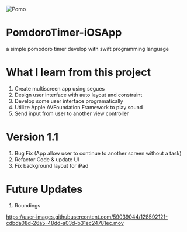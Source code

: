 ![Pomo](https://user-images.githubusercontent.com/59039044/127081212-8ce3e9e7-deba-404b-a19b-75e3ff7d1b70.png)

# PomdoroTimer-iOSApp

a simple pomodoro timer develop with swift programming language

# What I learn from this project

1. Create multiscreen app using segues
2. Design user interface with auto layout and constraint
3. Develop some user interface programatically
4. Utilize Apple AVFoundation Framework to play sound
5. Send input from user to another view controller


# Version 1.1
1. Bug Fix (App allow user to continue to another screen without a task)
2. Refactor Code & update UI
3. Fix background layout for iPad


# Future Updates

1. Roundings

https://user-images.githubusercontent.com/59039044/128592121-cdbda08d-26a5-48dd-a03d-b31ec24781ec.mov
